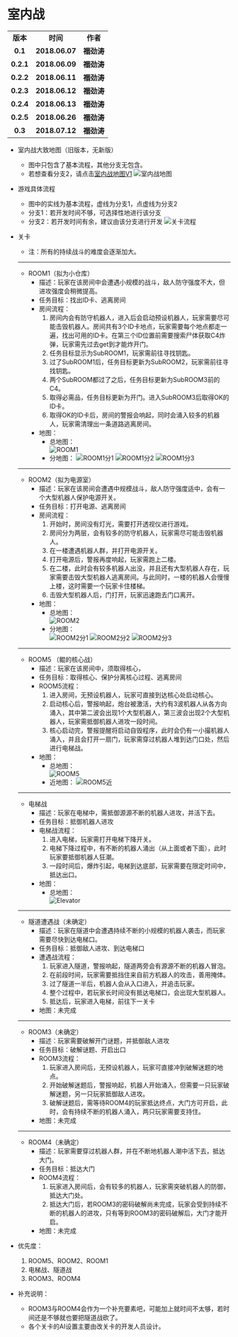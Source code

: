 # 室内战

<table>
  <tr>
    <td align="center"><b>版本</b></td>
    <td align="center"><b>时间</b></td>
    <td align="center"><b>作者</b></td>
  </tr>
  <tr>
    <td align="center"><b>0.1</b></td>
    <td align="center"><b>2018.06.07</b></td>
    <td align="center"><b>禤劲涛</b></td>
  </tr>
  <tr>
    <td align="center"><b>0.2.1</b></td>
    <td align="center"><b>2018.06.09</b></td>
    <td align="center"><b>禤劲涛</b></td>
  </tr>
  <tr>
    <td align="center"><b>0.2.2</b></td>
    <td align="center"><b>2018.06.11</b></td>
    <td align="center"><b>禤劲涛</b></td>
  </tr>
    <tr>
    <td align="center"><b>0.2.3</b></td>
    <td align="center"><b>2018.06.12</b></td>
    <td align="center"><b>禤劲涛</b></td>
  </tr>
  <tr>
    <td align="center"><b>0.2.4</b></td>
    <td align="center"><b>2018.06.13</b></td>
    <td align="center"><b>禤劲涛</b></td>
  </tr>
  <tr>
    <td align="center"><b>0.2.5</b></td>
    <td align="center"><b>2018.06.26</b></td>
    <td align="center"><b>禤劲涛</b></td>
  </tr>
  <tr>
    <td align="center"><b>0.3</b></td>
    <td align="center"><b>2018.07.12</b></td>
    <td align="center"><b>禤劲涛</b></td>
  </tr>
</table>

- 室内战大致地图（旧版本，无新版）
    - 图中只包含了基本流程，其他分支无包含。
    - 若想查看分支2，请点击[室内战地图V1](../../images/planning/室内战V1.png)
    ![室内战地图](../../images/planning/室内战V3.jpg)

- 游戏具体流程
    - 图中的实线为基本流程，虚线为分支1，点虚线为分支2
    - 分支1：若开发时间不够，可选择性地进行该分支
    - 分支2：若开发时间有余，建议由该分支进行开发
    ![关卡流程](../../images/planning/室内战流程V2.png)

- 关卡
    - 注：所有的持续战斗的难度会逐渐加大。
    ---
    - ROOM1（拟为小仓库）
        - 描述：玩家在该房间中会遭遇小规模的战斗，敌人防守强度不大，但进攻强度会稍微提高。
        - 任务目标：找出ID卡、逃离房间
        - 房间流程：
            1. 房间内会有防守机器人，进入后会启动预设机器人，玩家需要尽可能击毁机器人。房间共有3个ID卡地点，玩家需要每个地点都走一遍，找出可用的ID卡。在第三个ID位置前需要搜索尸体获取C4炸弹，玩家需先过去get到才能炸开门。
            2. 任务目标显示为SubROOM1，玩家需前往寻找钥匙。
            3. 过了SubROOM1后，任务目标更新为SubROOM2，玩家需前往寻找钥匙。
            4. 两个SubROOM都过了之后，任务目标更新为SubROOM3前的C4。
            5. 取得必需品，任务目标更新为开门。进入SubROOM3后取得OK的ID卡。
            6. 取得OK的ID卡后，房间的警报会响起，同时会涌入较多的机器人，玩家需清理出一条道路逃离房间。
        - 地图：
            - 总地图：<br/>
                ![ROOM1](../../images/planning/ROOM1总.png)
            - 分地图：
                ![ROOM1分1](../../images/planning/ROOM1分1.png)
                ![ROOM1分2](../../images/planning/ROOM1分2.png)
                ![ROOM1分3](../../images/planning/ROOM1分3.png)


    ---
    - ROOM2（拟为电源室）
        - 描述：玩家在该房间会遭遇中规模战斗，敌人防守强度适中，会有一个大型机器人保护电源开关。
        - 任务目标：打开电源、逃离房间
        - 房间流程：
            1. 开始时，房间没有灯光，需要打开透视仪进行游戏。
			2. 房间分为两层，会有较多的防守机器人，玩家需尽可能击毁机器人。
            3. 在一楼遭遇机器人群，并打开电源开关。
            4. 打开电源后，警报再度响起，玩家需跑上二楼。
            5. 在二楼，此时会有较多机器人出没，并且还有大型机器人存在，玩家需要击毁大型机器人逃离房间。与此同时，一楼的机器人会慢慢上楼，这时需要一个玩家卡住楼梯。
            5. 击毁大型机器人后，门打开，玩家迅速跑去门口离开。
        - 地图：
            - 总地图：<br/>
                ![ROOM2](../../images/planning/ROOM2总.jpg)
            - 分地图：<br/>
                ![ROOM2分1](../../images/planning/ROOM2分1.png)
                ![ROOM2分2](../../images/planning/ROOM2分2.png)
                ![ROOM2分3](../../images/planning/ROOM2分3.png)
    ---
    - ROOM5 （鲲的核心战）
        - 描述：玩家在该房间中，须取得核心，
        - 任务目标：取得核心、保护分离核心过程、逃离房间
        - ROOM5流程：
            1. 进入房间，无预设机器人，玩家可直接到达核心处启动核心。
            2. 启动核心后，警报响起，炮台被激活，大约有3波机器人从各方向涌入，其中第二波会出现1个大型机器人，第三波会出现2个大型机器人，玩家需抵御机器人进攻一段时间。
            3. 核心启动完，警报提醒将启动自毁程序，此时会仍有一小撮机器人涌入，并且会打开一扇门，玩家需穿过机器人堆到达门口处，然后进行电梯战。
        - 地图：
            - 总地图：<br/>
                ![ROOM5](../../images/planning/ROOM5总.png)
            - 近地图：
                ![ROOM5近](../../images/planning/ROOM5近.png)

    ---
    - 电梯战
        - 描述：玩家在电梯中，需抵御源源不断的机器人进攻，并活下去。
        - 任务目标：抵御机器人进攻
        - 电梯战流程：
            1. 进入电梯，玩家需打开电梯下降开关。
            2. 电梯下降过程中，有不断的机器人涌出（从上面或者下面），此时玩家要抵御机器人狂潮。
            3. 一段时间后，爆炸引起，电梯到达底部，玩家需要在限定时间中，抵达出口。
        - 地图：
            - 总地图：<br/>
                ![Elevator](../../images/planning/Elevator.png)
    ---
    - 隧道遭遇战（未确定）
        - 描述：玩家在隧道中会遭遇持续不断的小规模的机器人袭击，而玩家需要尽快到达电梯口。
        - 任务目标：抵御敌人进攻、到达电梯口
        - 遭遇战流程：
            1. 玩家进入隧道，警报响起，隧道两旁会有源源不断的机器人冒泡。
            2. 在前段时间，玩家需要抵挡住来自前方机器人的攻击，善用掩体。
            3. 过了隧道一半后，机器人会从入口进入，并追击玩家。
            4. 整个过程中，若玩家长时间没有抵达电梯口，会出现大型机器人。
            5. 抵达后，玩家进入电梯，前往下一关卡
        - 地图：未完成
    ---
    - ROOM3（未确定）
        - 描述：玩家需要破解开门谜题，并抵御敌人进攻
        - 任务目标：破解谜题、开启出口
        - ROOM3流程：
            1. 玩家进入房间后，无预设机器人，玩家可直接冲到破解迷题的地点。
            2. 开始破解迷题后，警报响起，机器人开始涌入，但需要一只玩家破解迷题，另一只玩家抵御敌人进攻。
            3. 破解谜题后，需等待ROOM4的玩家抵达终点，大门方可开启，此时，会有持续不断的机器人涌入，两只玩家需要支持住。
        - 地图：未完成
    ---
    - ROOM4（未确定）
        - 描述：玩家需要穿过机器人群，并在不断地机器人潮中活下去，抵达大门。
        - 任务目标：抵达大门
        - ROOM4流程：
            1. 玩家进入房间后，会有较多的机器人，玩家需突破机器人的防御，抵达大门处。
            2. 抵达大门后，若ROOM3的密码破解尚未完成，玩家会受到持续不断的机器人的进攻，只有等到ROOM3的密码破解后，大门才能开启。
        - 地图：未完成

- 优先度：
    1. ROOM5、ROOM2、ROOM1
    2. 电梯战、隧道战
    3. ROOM3、ROOM4

- 补充说明：
    - ROOM3与ROOM4会作为一个补充要素吧，可能加上就时间不太够，若时间还是不够就也要把隧道战砍了。
    - 各个关卡的AI设置主要由改关卡的开发人员设计。